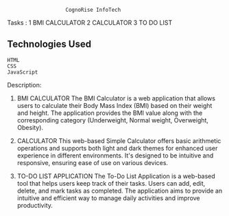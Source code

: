                        CognoRise InfoTech
Tasks :
    1 BMI CALCULATOR
    2 CALCULATOR
    3 TO DO LIST
    
## Technologies Used
    HTML
    CSS
    JavaScript

Description:

1. BMI CALCULATOR 
        The BMI Calculator is a web application that allows users to calculate their Body Mass Index (BMI) based on their weight and height. The application provides the BMI value along with the corresponding category (Underweight, Normal weight, Overweight, Obesity).

2. CALCULATOR
        This web-based Simple Calculator offers basic arithmetic operations and supports both light and dark themes for enhanced user experience in different environments. It's designed to be intuitive and responsive, ensuring ease of use on various devices.

3. TO-DO LIST APPLICATION
         The To-Do List Application is a web-based tool that helps users keep track of their tasks. Users can add, edit, delete, and mark tasks as completed. The application aims to provide an intuitive and efficient way to manage daily activities and improve productivity.
